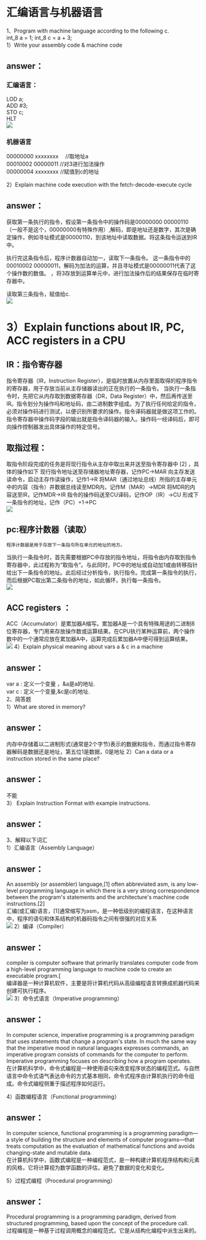 # 汇编语言与机器语言  
1、Program with machine language according to the following c.   
int_8 a = 1;  int_8 c = a + 3;   
 1）Write your assembly code & machine code   
 ## answer： 
 ### 汇编语言：   
 LOD a;  
 ADD #3;  
 STO c;  
 HLT     
 ![](images/e7cd7b899e510fb36d07c2d7dd33c895d1430c57.jpg)
 ### 机器语言  
00000000 xxxxxxxx  //取地址a  
00010002 00000011  //对3进行加法操作  
00000004 xxxxxxxx  //赋值到c的地址


 2）Explain machine code execution with the fetch-decode-execute cycle   
## answer：  
  获取第一条执行的指令，假设第一条指令中的操作码是00000000  00000110  （一般不是这个，00000000有特殊作用）,解码，即是地址还是数字，其次是确定操作，例如寻址模式是00000110，到该地址中读取数据。将这条指令运送到IR中。  

执行完这条指令后，程序计数器自动加一，读取下一条指令。
这一条指令中的00010002 00000011，解码为加法的运算，并且寻址模式是00000011代表了这个操作数的数值。 ，将3存放到运算单元中，进行加法操作后的结果保存在临时寄存器中。   

读取第三条指令，赋值给c.    
![](images/4a36acaf2edda3cc5080cfa70be93901203f92d4.jpg)
 # 3）Explain functions about  IR, PC, ACC registers in a CPU  
## IR：指令寄存器  
指令寄存器（IR，Instruction Register），是临时放置从内存里面取得的程序指令的寄存器，用于存放当前从主存储器读出的正在执行的一条指令。
当执行一条指令时，先把它从内存取到数据寄存器（DR，Data Register）中，然后再传送至IR。指令划分为操作吗和地址码，由二进制数字组成。为了执行任何给定的指令，必须对操作码进行测试，以便识别所要求的操作。指令译码器就是做这项工作的。指令寄存器中操作码字段的输出就是指令译码器的输入。操作码一经译码后，即可向操作控制器发出具体操作的特定信号。  
## 取指过程：  
取指令阶段完成的任务是将现行指令从主存中取出来并送至指令寄存器中 [2]  ，具体的操作如下
现行指令地址送至存储器地址寄存器，记作PC→MAR
向主存发送读命令，启动主存作读操作，记作1→R
将MAR（通过地址总线）所指的主存单元中的内容（指令）井数据总线读至MDR内，记作M（MAR）→MDR
将MDR的内容送至IR，记作MDR→IR
指令的操作码送至CU译码，记作OP（IR）→CU
形成下一条指令的地址，记作（PC）+1→PC  
![](images/d01373f082025aafd8b1203ef2edab64024f1a47.jpg)
   ##  pc:程序计数器（读取）  
    程序计数器是用于存放下一条指令所在单元的地址的地方。
当执行一条指令时，首先需要根据PC中存放的指令地址，将指令由内存取到指令寄存器中，此过程称为“取指令”。与此同时，PC中的地址或自动加1或由转移指针给出下一条指令的地址。此后经过分析指令，执行指令。完成第一条指令的执行，而后根据PC取出第二条指令的地址，如此循环，执行每一条指令。  
![](images/a50f4bfbfbedab64a45133e9f536afc379311ef3.jpg)  

 ## ACC registers ：
ACC（Accumulator）是累加器A缩写。累加器A是一个具有特殊用途的二进制8位寄存器，专门用来存放操作数或运算结果。在CPU执行某种运算前，两个操作数中的一个通常应放在累加器A中，运算完成后累加器A中便可得到运算结果。  
![](images/1e30e924b899a9012edfdeca16950a7b0308f560.jpg)
  4）Explain physical meaning about vars a & c in a machine   

  
  ## answer：  
   var a : 定义一个变量 ，&a是a的地址.  
var c : 定义一个变量,&c是c的地址.  
  2、简答题   
1）What are stored in memory?   
     
## answer： 
 
内存中存储着以二进制形式(通常是2个字节)表示的数据和指令，而通过指令寄存器解码是数据还是地址，第五位1是数据，0是地址
2）Can a data or a instruction stored in the same place?   
## answer：   
不能     
3） Explain Instruction Format with example instructions.  
## answer：  
3、解释以下词汇  
1）汇编语言（Assembly Language）  
## answer：  
An assembly (or assembler) language,[1] often abbreviated asm, is any low-level programming language in which there is a very strong correspondence between the program's statements and the architecture's machine code instructions.[2]   
 汇编(或汇编)语言，[1]通常缩写为asm，是一种低级别的编程语言，在这种语言中，程序的语句和体系结构的机器码指令之间有很强的对应关系  
 ![](images/300px-Motorola_6800_Assembly_Language.png)
2）编译（Compiler）   
## answer：  
 compiler is computer software that primarily translates computer code from a high-level programming language to machine code to create an executable program.[  
     编译器是一种计算机软件，主要是将计算机代码从高级编程语言转换成机器代码来创建可执行程序。  
     ![](images/800px-Compiler.svg.png)
3）命令式语言（Imperative programming）  
## answer：  
In computer science, imperative programming is a programming paradigm that uses statements that change a program's state. In much the same way that the imperative mood in natural languages expresses commands, an imperative program consists of commands for the computer to perform. Imperative programming focuses on describing how a program operates.   
在计算机科学中，命令式编程是一种使用语句来改变程序状态的编程范式。与自然语言中命令式语气表达命令的方式基本相同，命令式程序由计算机执行的命令组成。命令式编程侧重于描述程序如何运行。  

4）函数编程语言（Functional programming）    
## answer：  
In computer science, functional programming is a programming paradigm—a style of building the structure and elements of computer programs—that treats computation as the evaluation of mathematical functions and avoids changing-state and mutable data.  
在计算机科学中，函数式编程是一种编程范式，是一种构建计算机程序结构和元素的风格，它将计算视为数学函数的评估，避免了数据的变化和变化。   

5）过程式编程（Procedural programming）  
## answer：  
Procedural programming is a programming paradigm, derived from structured programming, based upon the concept of the procedure call.  
过程编程是一种基于过程调用概念的编程范式，它是从结构化编程中派生出来的。  

